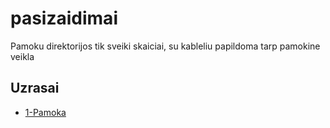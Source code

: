 # pasizaidimai

Pamoku direktorijos tik sveiki skaiciai, su kableliu papildoma tarp pamokine veikla

## Uzrasai
- [1-Pamoka](https://github.com/shinbeth/pasizaidimai/tree/master/1)

